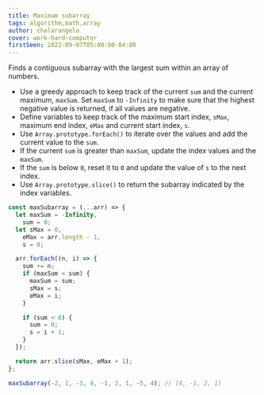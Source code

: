 ```yaml
---
title: Maximum subarray
tags: algorithm,math,array
author: chalarangelo
cover: work-hard-computer
firstSeen: 2022-09-07T05:00:00-04:00
---
```


Finds a contiguous subarray with the largest sum within an array of numbers.

- Use a greedy approach to keep track of the current `sum` and the current maximum, `maxSum`. Set `maxSum` to `-Infinity` to make sure that the highest negative value is returned, if all values are negative.
- Define variables to keep track of the maximum start index, `sMax`, maximum end index, `eMax` and current start index, `s`.
- Use `Array.prototype.forEach()` to iterate over the values and add the current value to the `sum`.
- If the current `sum` is greater than `maxSum`, update the index values and the `maxSum`.
- If the `sum` is below `0`, reset it to `0` and update the value of `s` to the next index.
- Use `Array.prototype.slice()` to return the subarray indicated by the index variables.

```js
const maxSubarray = (...arr) => {
  let maxSum = -Infinity,
    sum = 0;
  let sMax = 0,
    eMax = arr.length - 1,
    s = 0;

  arr.forEach((n, i) => {
    sum += n;
    if (maxSum < sum) {
      maxSum = sum;
      sMax = s;
      eMax = i;
    }

    if (sum < 0) {
      sum = 0;
      s = i + 1;
    }
  });

  return arr.slice(sMax, eMax + 1);
};

```

```js
maxSubarray(-2, 1, -3, 4, -1, 2, 1, -5, 4); // [4, -1, 2, 1]
```
